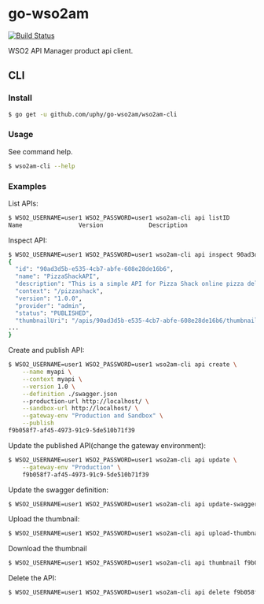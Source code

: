 # go-wso2am

[![Build Status](https://travis-ci.org/uphy/go-wso2am.svg?branch=master)](https://travis-ci.org/uphy/go-wso2am)

WSO2 API Manager product api client.

## CLI

### Install

```bash
$ go get -u github.com/uphy/go-wso2am/wso2am-cli
```

### Usage

See command help.

```bash
$ wso2am-cli --help
```

### Examples

List APIs:

```bash
$ WSO2_USERNAME=user1 WSO2_PASSWORD=user1 wso2am-cli api listID
Name                Version             Description                                                       Status90ad3d5b-e535-4cb7-abfe-608e28de16b6 PizzaShackAPI       1.0.0               This is a simple API for Pizza Shack online pizza delivery store. PUBLISHED
```

Inspect API:

```bash
$ WSO2_USERNAME=user1 WSO2_PASSWORD=user1 wso2am-cli api inspect 90ad3d5b-e535-4cb7-abfe-608e28de16b6
{
  "id": "90ad3d5b-e535-4cb7-abfe-608e28de16b6",
  "name": "PizzaShackAPI",
  "description": "This is a simple API for Pizza Shack online pizza delivery store.",
  "context": "/pizzashack",
  "version": "1.0.0",
  "provider": "admin",
  "status": "PUBLISHED",
  "thumbnailUri": "/apis/90ad3d5b-e535-4cb7-abfe-608e28de16b6/thumbnail",
...
}
```

Create and publish API:

```bash
$ WSO2_USERNAME=user1 WSO2_PASSWORD=user1 wso2am-cli api create \
    --name myapi \
    --context myapi \
    --version 1.0 \
    --definition ./swagger.json
    --production-url http://localhost/ \
    --sandbox-url http://localhost/ \
    --gateway-env "Production and Sandbox" \
    --publish
f9b058f7-af45-4973-91c9-5de510b71f39
```

Update the published API(change the gateway environment):

```bash
$ WSO2_USERNAME=user1 WSO2_PASSWORD=user1 wso2am-cli api update \
    --gateway-env "Production" \
    f9b058f7-af45-4973-91c9-5de510b71f39
```

Update the swagger definition:

```bash
$ WSO2_USERNAME=user1 WSO2_PASSWORD=user1 wso2am-cli api update-swagger f9b058f7-af45-4973-91c9-5de510b71f39 ./swagger.json
```

Upload the thumbnail:

```bash
$ WSO2_USERNAME=user1 WSO2_PASSWORD=user1 wso2am-cli api upload-thumbnail f9b058f7-af45-4973-91c9-5de510b71f39 ./icon.jpeg
```

Download the thumbnail

```bash
$ WSO2_USERNAME=user1 WSO2_PASSWORD=user1 wso2am-cli api thumbnail f9b058f7-af45-4973-91c9-5de510b71f39 > icon.jpeg
```

Delete the API:

```bash
$ WSO2_USERNAME=user1 WSO2_PASSWORD=user1 wso2am-cli api delete f9b058f7-af45-4973-91c9-5de510b71f39
```